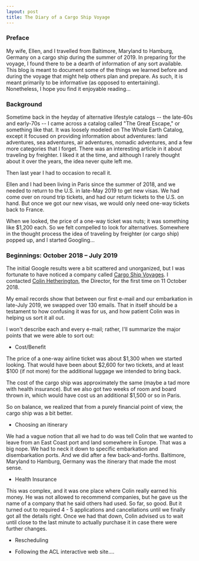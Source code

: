 ```yaml
---
layout: post
title: The Diary of a Cargo Ship Voyage
---
```


### Preface  

My wife, Ellen, and I travelled from Baltimore, Maryland to Hamburg, Germany on a cargo ship during the summer of 2019.  In preparing for the voyage, I found there to be a dearth of information of any sort available.  This blog is meant to document some of the things we learned before and during the voyage that might help others plan and prepare.  As such, it is meant primarily to be informative (as opposed to entertaining).  Nonetheless, I hope you find it enjoyable reading...

### Background  

Sometime back in the heyday of alternative lifestyle catalogs -- the late-60s and early-70s -- I came across a catalog called "The Great Escape," or something like that. It was loosely modeled on The Whole Earth Catalog, except it focused on providing information about adventures: land adventures, sea adventures, air adventures, nomadic adventures, and a few more categories that I forget.  There was an interesting article in it about traveling by freighter.  I liked it at the time, and although I rarely thought about it over the years, the idea never quite left me.

Then last year I had to occasion to recall it.  

Ellen and I had been living in Paris since the summer of 2018, and we needed to return to the U.S. in late-May 2019 to get new visas.  We had come over on round trip tickets, and had our return tickets to the U.S. on hand.  But once we got our new visas, we would only need one-way tickets back to France.

When we looked, the price of a one-way ticket was nuts; it was something like $1,200 each.  So we felt compelled to look for alternatives.  Somewhere in the thought process the idea of traveling by freighter (or cargo ship) popped up, and I started Googling...  

### Beginnings: October 2018 – July 2019

The initial Google results were a bit scattered and unorganized, but I was fortunate to have noticed a company called [Cargo Ship Voyages](https://www.cargoshipvoyages.com).  I contacted [Colin Hetherington](https://www.linkedin.com/in/colin-hetherington-6658a17/), the Director, for the first time on 11 October 2018.  

My email records show that between our first e-mail and our embarkation in late-July 2019, we swapped over 130 emails. That in itself should be a testament to how confusing it was for us, and how patient Colin was in helping us sort it all out.

I won't describe each and every e-mail; rather, I'll summarize the major points that we were able to sort out:

* Cost/Benefit 

The price of a one-way airline ticket was about $1,300 when we started looking.  That would have been about $2,600 for two tickets, and at least $100 (if not more) for the additional luggage we intended to bring back.

The cost of the cargo ship was approximately the same (maybe a tad more with health insurance).  But we also got two weeks of room and board thrown in, which would have cost us an additional $1,500 or so in Paris.

So on balance, we realized that from a purely financial point of view, the cargo ship was a bit better.

* Choosing an itinerary  

We had a vague notion that all we had to do was tell Colin that we wanted to leave from an East Coast port and land somewhere in Europe. That was a big nope. We had to neck it down to specific embarkation and disembarkation ports.  And we did after a few back-and-forths.  Baltimore, Maryland to Hamburg, Germany was the itinerary that made the most sense.

* Health Insurance

This was complex, and it was one place where Colin really earned his money. He was not allowed to recommend companies, but he gave us the name of a company that he said others had used.  So far, so good. But it turned out to required 4 - 5 applications and cancellations until we finally got all the details right.  Once we had that down, Colin advised us to wait until close to the last minute to actually purchase it in case there were further changes.

* Rescheduling

* Following the ACL interactive web site….


